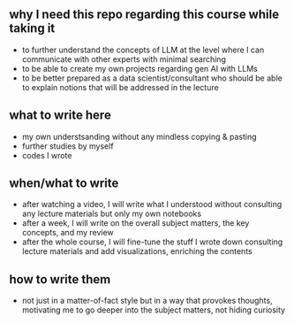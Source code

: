 ## why I need this repo regarding this course while taking it
* to further understand the concepts of LLM at the level where I can communicate with other experts with minimal searching
* to be able to create my own projects regarding gen AI with LLMs
* to be better prepared as a data scientist/consultant who should be able to explain notions that will be addressed in the lecture

## what to write here
* my own understsanding without any mindless copying & pasting
* further studies by myself
* codes I wrote 

## when/what to write
* after watching a video, I will write what I understood without consulting any lecture materials but only my own notebooks
* after a week, I will write on the overall subject matters, the key concepts, and my review 
* after the whole course, I will fine-tune the stuff I wrote down consulting lecture materials and add visualizations, enriching the contents

## how to write them
* not just in a matter-of-fact style but in a way that provokes thoughts, motivating me to go deeper into the subject matters, not hiding curiosity

